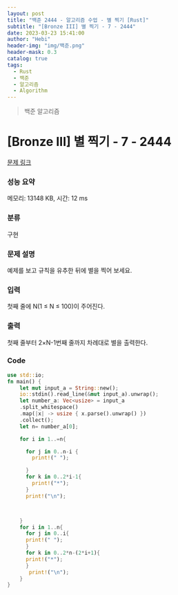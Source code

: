 ```yaml
---
layout: post
title: "백준 2444 - 알고리즘 수업 - 별 찍기 [Rust]"
subtitle: "[Bronze III] 별 찍기 - 7 - 2444"
date: 2023-03-23 15:41:00
author: "Hebi"
header-img: "img/백준.png"
header-mask: 0.3
catalog: true
tags:
  - Rust
  - 백준
  - 알고리즘
  - Algorithm
---
```


> 백준 알고리즘

# [Bronze III] 별 찍기 - 7 - 2444

[문제 링크](https://www.acmicpc.net/problem/2444)

### 성능 요약

메모리: 13148 KB, 시간: 12 ms

### 분류

구현

### 문제 설명

<p>예제를 보고 규칙을 유추한 뒤에 별을 찍어 보세요.</p>

### 입력

 <p>첫째 줄에 N(1 ≤ N ≤ 100)이 주어진다.</p>

### 출력

 <p>첫째 줄부터 2×N-1번째 줄까지 차례대로 별을 출력한다.</p>

### Code

```rs
use std::io;
fn main() {
    let mut input_a = String::new();
    io::stdin().read_line(&mut input_a).unwrap();
    let number_a: Vec<usize> = input_a
    .split_whitespace()
    .map(|x| -> usize { x.parse().unwrap() })
    .collect();
    let n= number_a[0];

    for i in 1..=n{

      for j in 0..n-i {
        print!(" ");

      }
      for k in 0..2*i-1{
        print!("*");
      }
      print!("\n");



    }
    for i in 1..n{
      for j in 0..i{
      print!(" ");
      }
      for k in 0..2*n-(2*i+1){
      print!("*");
      }
       print!("\n");
    }
}
```
